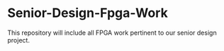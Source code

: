 Senior-Design-Fpga-Work
=======================

This repository will include all FPGA work pertinent to our senior design project. 
